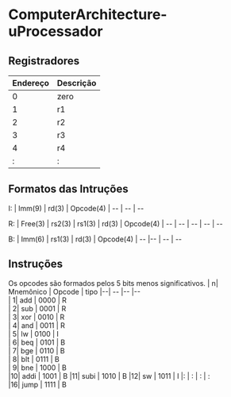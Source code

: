# ComputerArchitecture-uProcessador


## Registradores

| Endereço | Descrição
| -        | - 
| 0        | zero
| 1        | r1
| 2        | r2
| 3        | r3
| 4        | r4
| :        | :


## Formatos das Intruções
I: 
| Imm(9)  | rd(3) | Opcode(4)
| --      | --    | --

R:
| Free(3) | rs2(3) | rs1(3)  | rd(3) | Opcode(4)
| --      | --      | --      | --    | --

B:
| Imm(6) | rs1(3) | rd(3)  | Opcode(4)
| --         |--      | --      | --

## Instruções

Os opcodes são formados pelos 5 bits menos significativos. 
| n| Mnemônico | Opcode | tipo 
|--| --        |--      |--  
| 1| add       | 0000   | R   
| 2| sub       | 0001   | R   
| 3| xor       | 0010   | R   
| 4| and       | 0011   | R  
| 5| lw        | 0100   | I  
| 6| beq       | 0101   | B   
| 7| bge       | 0110   | B   
| 8| blt       | 0111   | B   
| 9| bne       | 1000   | B   
|10| addi      | 1001   | B 
|11| subi      | 1010   | B 
|12| sw        | 1011   | I 
|: |   :       |   :    | :    
|16| jump      | 1111   | B